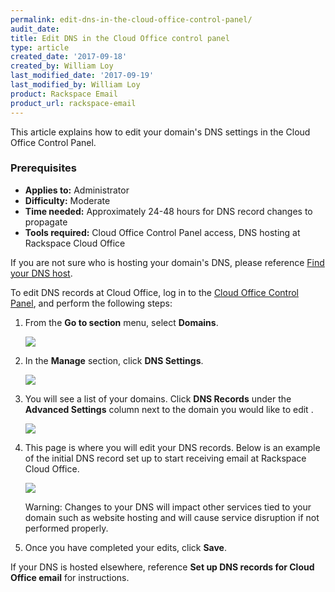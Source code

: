```yaml
---
permalink: edit-dns-in-the-cloud-office-control-panel/
audit_date:
title: Edit DNS in the Cloud Office control panel
type: article
created_date: '2017-09-18'
created_by: William Loy
last_modified_date: '2017-09-19'
last_modified_by: William Loy
product: Rackspace Email
product_url: rackspace-email
---
```


This article explains how to edit your domain's DNS settings in the Cloud Office Control Panel.

### Prerequisites

- **Applies to:** Administrator
- **Difficulty:** Moderate
- **Time needed:** Approximately 24-48 hours for DNS record changes to propagate
- **Tools required:**  Cloud Office Control Panel access, DNS hosting at Rackspace Cloud Office

If you are not sure who is hosting your domain's DNS, please reference [Find your DNS host](/how-to/find-dns-host).

To edit DNS records at Cloud Office, log in to the [Cloud Office Control Panel](https://cp.rackspace.com), and perform the following steps:

1.  From the **Go to section** menu, select **Domains**.

    <img src="{% asset_path rackspace-email/edit-dns-in-the-cloud-office-control-panel/go_to_domains.png %}" />

2.  In the **Manage** section, click **DNS Settings**.

    <img src="{% asset_path rackspace-email/edit-dns-in-the-cloud-office-control-panel/manage_dns_settings.png %}" />

3. You will see a list of your domains. Click **DNS Records** under the **Advanced Settings** column next to the domain you would like to edit .

    <img src="{% asset_path rackspace-email/edit-dns-in-the-cloud-office-control-panel/dns_settings.png %}" />

4.  This page is where you will edit your DNS records. Below is an example of the initial DNS record set up to start receiving email at Rackspace Cloud Office.


    <img src="{% asset_path rackspace-email/edit-dns-in-the-cloud-office-control-panel/rackspace_dns_setup.png %}" />

    Warning: Changes to your DNS will impact other services tied to your domain such as website hosting and will cause service disruption if not performed properly.

5. Once you have completed your edits, click **Save**.


If your DNS is hosted elsewhere, reference **Set up DNS records for Cloud Office email** for instructions.
